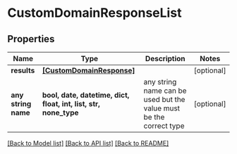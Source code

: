 # CustomDomainResponseList


## Properties
Name | Type | Description | Notes
------------ | ------------- | ------------- | -------------
**results** | [**[CustomDomainResponse]**](CustomDomainResponse.md) |  | [optional] 
**any string name** | **bool, date, datetime, dict, float, int, list, str, none_type** | any string name can be used but the value must be the correct type | [optional]

[[Back to Model list]](../README.md#documentation-for-models) [[Back to API list]](../README.md#documentation-for-api-endpoints) [[Back to README]](../README.md)


